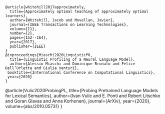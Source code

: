 	@article{whitehill2017approximately,
	  title={Approximately optimal teaching of approximately optimal learners},
	  author={Whitehill, Jacob and Movellan, Javier},
	  journal={IEEE Transactions on Learning Technologies},
	  volume={11},
	  number={2},
	  pages={152--164},
	  year={2017},
	  publisher={IEEE}
	}
	@inproceedings{Miaschi2020LinguisticPO,
	  title={Linguistic Profiling of a Neural Language Model},
	  author={Alessio Miaschi and Dominique Brunato and Felice Dell’Orletta and Giulia Venturi},
	 booktitle={International Conference on Computational Linguistics},
	 year={2020}
	}
@article{Vulic2020ProbingPL, title={Probing Pretrained Language Models for Lexical Semantics}, author={Ivan Vulic and E. Ponti and Robert Litschko and Goran Glavas and Anna Korhonen}, journal={ArXiv}, year={2020}, volume={abs/2010.05731} }